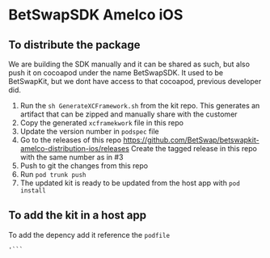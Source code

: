 # BetSwapSDK Amelco iOS

## To distribute the package

We are building the SDK manually and it can be shared as such, but also push it on cocoapod under the name BetSwapSDK. It used to be BetSwapKit, but we dont have access to that cocoapod, previous developer did.

1. Run the `sh GenerateXCFramework.sh` from the kit repo. This generates an artifact that can be zipped and manually share with the customer
2. Copy the generated `xcframekwork` file in this repo
3. Update the version number in `podspec` file
4. Go to the releases of this repo https://github.com/BetSwap/betswapkit-amelco-distribution-ios/releases
   Create the tagged release in this repo with the same number as in #3
5. Push to git the changes from this repo
6. Run `pod trunk push`
7. The updated kit is ready to be updated from the host app with `pod install`

## To add the kit in a host app

To add the depency add it reference the `podfile`

```pod 'BetSwapSDK', podspec: 'https://raw.githubusercontent.com/CocoaPods/Specs/379b3b428caef7468162e1c17b86b202b6c009de/Specs/5/8/3/BetSwapSDK/1.4.1/BetSwapSDK.podspec.json
'```

